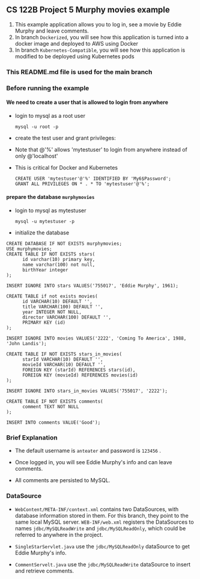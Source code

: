 ## CS 122B Project 5 Murphy movies example

1. This example application allows you to log in, see a movie by Eddie Murphy and leave comments.
2. In branch `Dockerized`, you will see how this application is turned into a docker image and deployed to AWS using Docker
3. In branch `Kubernetes-Compatible`, you will see how this application is modified to be deployed using Kubernetes pods

### This README.md file is used for the main branch
### Before running the example

#### We need to create a user that is allowed to login from anywhere

- login to mysql as a root user
   ```
   mysql -u root -p
   ```

- create the test user and grant privileges:
- Note that @'%' allows 'mytestuser' to login from anywhere instead of only @'localhost'
- This is critical for Docker and Kubernetes
   ```
   CREATE USER 'mytestuser'@'%' IDENTIFIED BY 'My6$Password';
   GRANT ALL PRIVILEGES ON * . * TO 'mytestuser'@'%';
   ```

#### prepare the database `murphymovies`

- login to mysql as mytestuser
  
  ```
  mysql -u mytestuser -p
  ```
- initialize the database

```
CREATE DATABASE IF NOT EXISTS murphymovies;
USE murphymovies;
CREATE TABLE IF NOT EXISTS stars(
      id varchar(10) primary key,
      name varchar(100) not null,
      birthYear integer
);

INSERT IGNORE INTO stars VALUES('755017', 'Eddie Murphy', 1961);

CREATE TABLE if not exists movies(
      id VARCHAR(10) DEFAULT '',
      title VARCHAR(100) DEFAULT '',
      year INTEGER NOT NULL,
      director VARCHAR(100) DEFAULT '',
      PRIMARY KEY (id)
);

INSERT IGNORE INTO movies VALUES('2222', 'Coming To America', 1988, 'John Landis');

CREATE TABLE IF NOT EXISTS stars_in_movies(
      starId VARCHAR(10) DEFAULT '',
      movieId VARCHAR(10) DEFAULT '',
      FOREIGN KEY (starId) REFERENCES stars(id),
      FOREIGN KEY (movieId) REFERENCES movies(id)
);

INSERT IGNORE INTO stars_in_movies VALUES('755017', '2222');

CREATE TABLE IF NOT EXISTS comments(
      comment TEXT NOT NULL
);

INSERT INTO comments VALUE('Good');

```

### Brief Explanation

- The default username is `anteater` and password is `123456` .

- Once logged in, you will see Eddie Murphy's info and can leave comments.

- All comments are persisted to MySQL.


### DataSource

- `WebContent/META-INF/context.xml` contains two DataSources, with database information stored in them. For this branch, they point to the same local MySQL server.
  `WEB-INF/web.xml` registers the DataSources to names `jdbc/MySQLReadWrite` and `jdbc/MySQLReadOnly`, which could be referred to anywhere in the project.

- `SingleStarServlet.java`  use the `jdbc/MySQLReadOnly` dataSource to get Eddie Murphy's info.
- `CommentServelt.java` use the `jdbc/MySQLReadWrite` dataSource to insert and retrieve comments.
